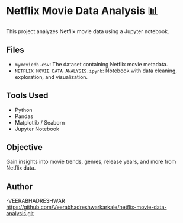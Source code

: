 # Netflix Movie Data Analysis 📊

This project analyzes Netflix movie data using a Jupyter notebook.

## Files
- `mymoviedb.csv`: The dataset containing Netflix movie metadata.
- `NETFLIX MOVIE DATA ANALYSIS.ipynb`: Notebook with data cleaning, exploration, and visualization.

## Tools Used
- Python
- Pandas
- Matplotlib / Seaborn
- Jupyter Notebook

## Objective
Gain insights into movie trends, genres, release years, and more from Netflix data.

## Author
-VEERABHADRESHWAR
https://github.com/Veerabhadreshwarkarkale/netflix-movie-data-analysis.git
